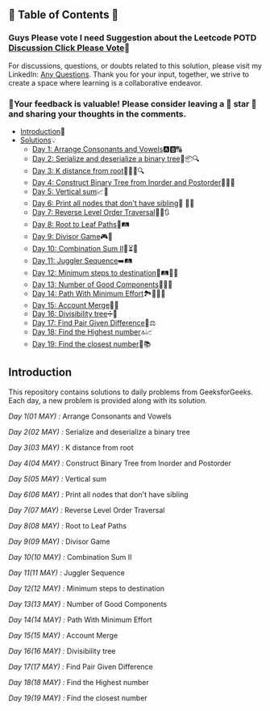 ## 📜 Table of Contents 📜

### Guys Please vote I need Suggestion about the Leetcode POTD [Discussion Click Please Vote](https://github.com/Hunterdii/GeeksforGeeks-POTD/discussions/2)🙏


For discussions, questions, or doubts related to this solution, please visit my LinkedIn: [Any Questions](https://www.linkedin.com/in/het-patel-8b110525a/). Thank you for your input, together, we strive to create a space where learning is a collaborative endeavor.

### 🔮Your feedback is valuable! Please consider leaving a 🌟 star 🌟 and sharing your thoughts in the comments.
- [Introduction](https://github.com/Hunterdii/GeeksforGeeks-POTD/blob/main/README.md)📝
- [Solutions](https://github.com/Hunterdii/GeeksforGeeks-POTD/tree/main/May%202024%20GFG%20SOLUTION)💡
  - [Day 1: Arrange Consonants and Vowels](https://github.com/Hunterdii/GeeksforGeeks-POTD/blob/main/May%202024%20GFG%20SOLUTION/01(May)%20Arrange%20Consonants%20and%20Vowels.md)🅰️🅱️🔠
  - [Day 2: Serialize and deserialize a binary tree](https://github.com/Hunterdii/GeeksforGeeks-POTD/blob/main/May%202024%20GFG%20SOLUTION/02(May)%20Serialize%20and%20deserialize%20a%20binary%20tree.md)🌳📦🔍
  - [Day 3: K distance from root](https://github.com/Hunterdii/GeeksforGeeks-POTD/blob/main/May%202024%20GFG%20SOLUTION/03(May)%20K%20distance%20from%20root.md)🌳🏃‍♂️🔍
  - [Day 4: Construct Binary Tree from Inorder and Postorder](https://github.com/Hunterdii/GeeksforGeeks-POTD/blob/main/May%202024%20GFG%20SOLUTION/04(May)%20Construct%20Binary%20Tree%20from%20Inorder%20and%20Postorder.md)🧱🔢🌳
  - [Day 5: Vertical sum](https://github.com/Hunterdii/GeeksforGeeks-POTD/blob/main/May%202024%20GFG%20SOLUTION/05(May)%20Vertical%20sum.md)📈🧮
  - [Day 6: Print all nodes that don't have sibling](https://github.com/Hunterdii/GeeksforGeeks-POTD/blob/main/May%202024%20GFG%20SOLUTION/06(May)%20Print%20all%20nodes%20that%20don't%20have%20sibling.md)🌿 👥🚫
  - [Day 7: Reverse Level Order Traversal](https://github.com/Hunterdii/GeeksforGeeks-POTD/blob/main/May%202024%20GFG%20SOLUTION/07(May)%20Reverse%20Level%20Order%20Traversal.md)🕵️‍♂️🔃
  - [Day 8: Root to Leaf Paths](https://github.com/Hunterdii/GeeksforGeeks-POTD/blob/main/May%202024%20GFG%20SOLUTION/08(May)%20Root%20to%20Leaf%20Paths.md)🍃🛤️
  - [Day 9: Divisor Game](https://github.com/Hunterdii/GeeksforGeeks-POTD/blob/main/May%202024%20GFG%20SOLUTION/09(May)%20Divisor%20Game.md)🎮👾
  - [Day 10: Combination Sum II](https://github.com/Hunterdii/GeeksforGeeks-POTD/blob/main/May%202024%20GFG%20SOLUTION/10(May)%20Combination%20Sum%20II.md)🎯⏳🔢
  - [Day 11: Juggler Sequence](https://github.com/Hunterdii/GeeksforGeeks-POTD/blob/main/May%202024%20GFG%20SOLUTION/11(May)%20Juggler%20Sequence.md)➡️🛤️
  - [Day 12: Minimum steps to destination](https://github.com/Hunterdii/GeeksforGeeks-POTD/blob/main/May%202024%20GFG%20SOLUTION/12(May)%20Minimum%20steps%20to%20destination.md)🏁🛤️🚶‍♂️
  - [Day 13: Number of Good Components](https://github.com/Hunterdii/GeeksforGeeks-POTD/blob/main/May%202024%20GFG%20SOLUTION/13(May)%20Number%20of%20Good%20Components.md)🔢🌟🧩
  - [Day 14: Path With Minimum Effort](https://github.com/Hunterdii/GeeksforGeeks-POTD/blob/main/May%202024%20GFG%20SOLUTION/14(May)%20Path%20With%20Minimum%20Effort.md)🏞️🥾🧗‍♂️
  - [Day 15: Account Merge](https://github.com/Hunterdii/GeeksforGeeks-POTD/blob/main/May%202024%20GFG%20SOLUTION/15(May)%20Account%20Merge.md)📧🤝
  - [Day 16: Divisibility tree](https://github.com/Hunterdii/GeeksforGeeks-POTD/blob/main/May%202024%20GFG%20SOLUTION/16(May)%20Divisibility%20tree.md)➗🌳
  - [Day 17: Find Pair Given Difference](https://github.com/Hunterdii/GeeksforGeeks-POTD/blob/main/May%202024%20GFG%20SOLUTION/17(May)%20Find%20Pair%20Given%20Difference.md)🤝⚖️
  - [Day 18: Find the Highest number](https://github.com/Hunterdii/GeeksforGeeks-POTD/blob/main/May%202024%20GFG%20SOLUTION/18(May)%20Find%20the%20Highest%20number.md)🔝📈
  - [Day 19: Find the closest number](https://github.com/Hunterdii/GeeksforGeeks-POTD/blob/main/May%202024%20GFG%20SOLUTION/19(May)%20Find%20the%20closest%20number.md)🎯📚
## Introduction

This repository contains solutions to daily problems from GeeksforGeeks. Each day, a new problem is provided along with its solution.

*Day 1(01 MAY) :* Arrange Consonants and Vowels

*Day 2(02 MAY) :* Serialize and deserialize a binary tree

*Day 3(03 MAY) :* K distance from root

*Day 4(04 MAY) :* Construct Binary Tree from Inorder and Postorder

*Day 5(05 MAY) :* Vertical sum

*Day 6(06 MAY) :* Print all nodes that don't have sibling

*Day 7(07 MAY) :* Reverse Level Order Traversal

*Day 8(08 MAY) :* Root to Leaf Paths

*Day 9(09 MAY) :* Divisor Game

*Day 10(10 MAY) :* Combination Sum II

*Day 11(11 MAY) :* Juggler Sequence

*Day 12(12 MAY) :* Minimum steps to destination

*Day 13(13 MAY) :* Number of Good Components

*Day 14(14 MAY) :* Path With Minimum Effort

*Day 15(15 MAY) :* Account Merge 

*Day 16(16 MAY) :* Divisibility tree

*Day 17(17 MAY) :* Find Pair Given Difference

*Day 18(18 MAY) :* Find the Highest number

*Day 19(19 MAY) :* Find the closest number
